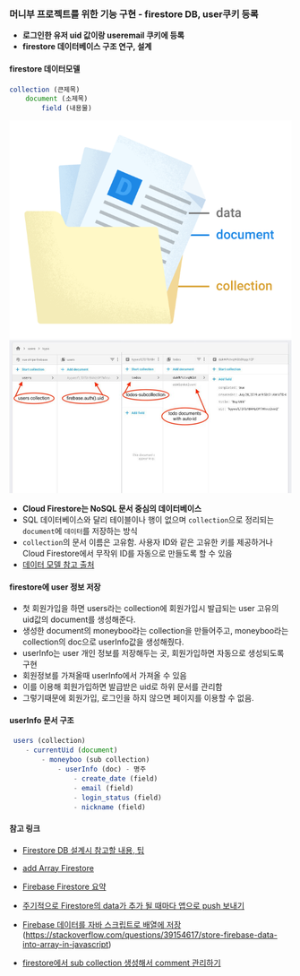 ### 머니부 프로젝트를 위한 기능 구현 - firestore DB, user쿠키 등록
- **로그인한 유저 uid 값이랑 useremail 쿠키에 등록**
- **firestore 데이터베이스 구조 연구, 설계**

#### firestore 데이터모델
```js
collection (큰제목)
	document (소제목)
		field (내용물)
```

<img src="./images/firebase_db.png">


<img src="./images/data-model-firestore-database.jpg">


- **Cloud Firestore는 NoSQL 문서 중심의 데이터베이스**
- SQL 데이터베이스와 달리 테이블이나 행이 없으며 ```collection```으로 정리되는 ```document```에 ```데이터```를 저장하는 방식
- ```collection```의 문서 이름은 고유함. 사용자 ID와 같은 고유한 키를 제공하거나 Cloud Firestore에서 무작위 ID를 자동으로 만들도록 할 수 있음
- [데이터 모델 참고 출처](https://firebase.google.com/docs/firestore/data-model?hl=ko)

#### firestore에 user 정보 저장
- 첫 회원가입을 하면 users라는 collection에 회원가입시 발급되는 user 고유의 uid값의 document를 생성해준다.
- 생성한 document의 moneyboo라는 collection을 만들어주고, moneyboo라는 collection의 doc으로 userInfo값을 생성해줬다.
- userInfo는 user 개인 정보를 저장해두는 곳, 회원가입하면 자동으로 생성되도록 구현
- 회원정보를 가져올때 userInfo에서 가져올 수 있음
- 이를 이용해 회원가입하면 발급받은 uid로 하위 문서를 관리함
- 그렇기때문에 회원가입, 로그인을 하지 않으면 페이지를 이용할 수 없음.

#### userInfo 문서 구조
```js
 users (collection)
	- currentUid (document)
		- moneyboo (sub collection)
			- userInfo (doc) - 명주
				- create_date (field)
				- email (field)
				- login_status (field)
				- nickname (field)
```

#### 참고 링크 
- [Firestore DB 설계시 참고할 내용, 팁](https://12teamtoday.tistory.com/60)

- [add Array Firestore](https://stackoverflow.com/questions/47947533/add-array-firestore)

- [Firebase Firestore 요약](https://relz.tistory.com/21)
- [주기적으로 Firestore의 data가 추가 될 때마다 앱으로 push 보내기 ](https://softwaree.tistory.com/89)

- [Firebase 데이터를 자바 스크립트로 배열에 저장](https://stackoverflow.com/questions/39154617/store-firebase-data-into-array-in-javascript)(https://stackoverflow.com/questions/39154617/store-firebase-data-into-array-in-javascript)

- [firestore에서 sub collection 생성해서 comment 관리하기](https://velog.io/@dooreplay/firebase-sub-collection)
